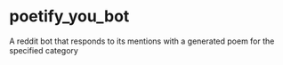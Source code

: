 # poetify_you_bot
A reddit bot that responds to its mentions with a generated poem for the specified category
